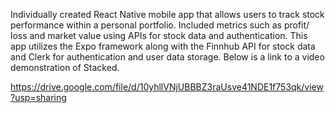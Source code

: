Individually created React Native mobile app that allows users to track stock performance within a personal portfolio. Included metrics such as profit/ loss and market value using APIs for stock data and authentication. This app utilizes the Expo framework along with the Finnhub API for stock data and Clerk for authentication and user data storage. Below is a link to a video demonstration of Stacked.

https://drive.google.com/file/d/10yhllVNjUBBBZ3raUsve41NDE1f753qk/view?usp=sharing
